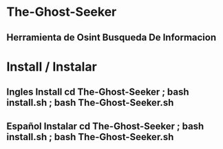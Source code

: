 # The-Ghost-Seeker
Herramienta de Osint Busqueda De Informacion
---------------------------------------------


# Install / Instalar


Ingles Install cd The-Ghost-Seeker ; bash install.sh ; bash The-Ghost-Seeker.sh
--------------------------------------------------------------------------------

Español Instalar cd The-Ghost-Seeker ; bash install.sh ; bash The-Ghost-Seeker.sh
---------------------------------------------------------------------------------

